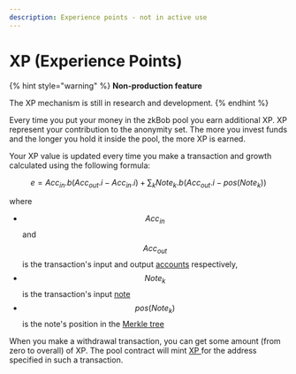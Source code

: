 ```yaml
---
description: Experience points - not in active use
---
```


# XP (Experience Points)

{% hint style="warning" %}
**Non-production feature**

The XP mechanism is still in research and development.
{% endhint %}

Every time you put your money in the zkBob pool you earn additional XP. XP represent your contribution to the anonymity set. The more you invest funds and the longer you hold it inside the pool, the more XP is earned.

Your XP value is updated every time you make a transaction and growth calculated using the following formula:

$$e = Acc_{in}.b (Acc_{out}.i - Acc_{in}.i) + \sum_k Note_k.b (Acc_{out}.i - pos(Note_k))$$

where

* $$Acc_{in}$$ and $$Acc_{out}$$ is the transaction's input and output [accounts](../../implementation/account-and-notes/accounts.md) respectively,
* $$Note_k$$ is the transaction's input [note](../../implementation/account-and-notes/notes.md)
* $$pos(Note_k)$$ is the note's position in the [Merkle tree](../../implementation/untitled/)

When you make a withdrawal transaction, you can get some amount (from zero to overall) of XP. The pool contract will mint [XP ](../../implementation/contracts-and-circuits/voucher-token-contract.md)for the address specified in such a transaction.





